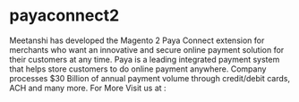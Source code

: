 # payaconnect2
Meetanshi has developed the Magento 2 Paya Connect extension for merchants who want an innovative and secure online payment solution for their customers at any time. Paya is a leading integrated payment system that helps store customers to do online payment anywhere. Company processes $30 Billion of annual payment volume through credit/debit cards, ACH and many more. For More Visit us at :
